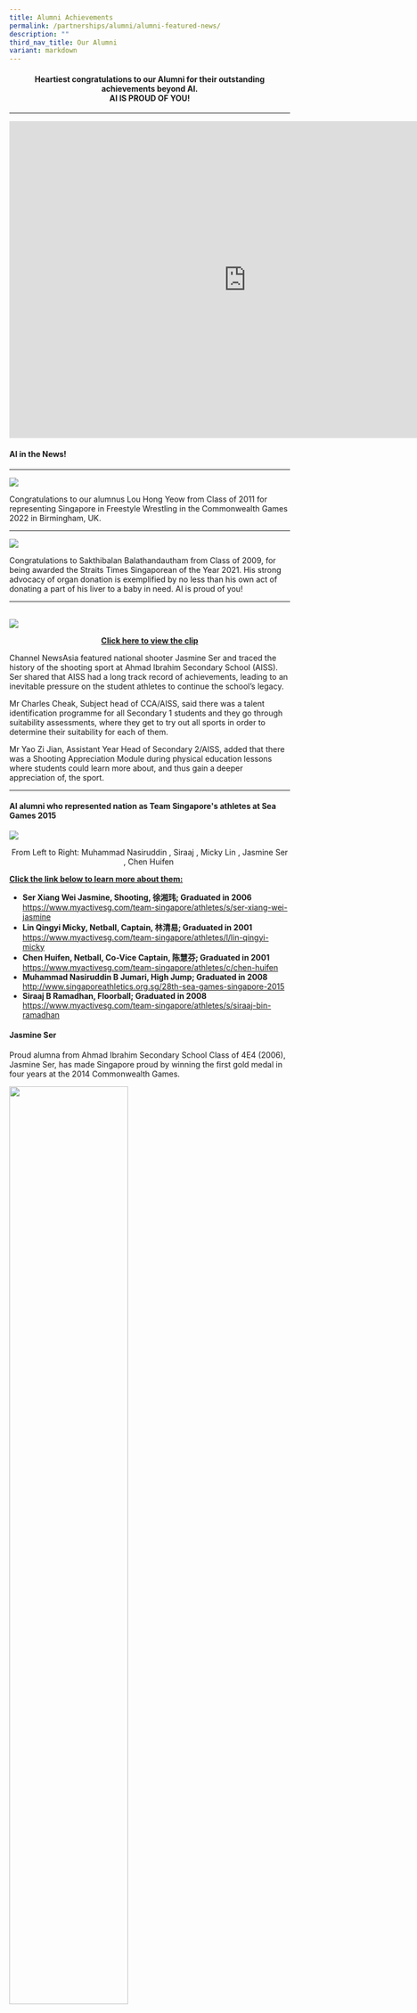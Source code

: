 ```yaml
---
title: Alumni Achievements
permalink: /partnerships/alumni/alumni-featured-news/
description: ""
third_nav_title: Our Alumni
variant: markdown
---
```

<h4 style="text-align: center;">Heartiest congratulations to our Alumni for their outstanding achievements beyond AI.<br>AI IS PROUD OF YOU!</h4>
<hr>
<iframe src="https://docs.google.com/presentation/d/e/2PACX-1vSAyQW87zvmVAgLZSd0iLhLU7Pqe3D6osqNkjywsNufZDuoAgcY_9MbiPrywRYWy4s6_qM9rR2iF3T7/embed?start=true&amp;loop=true&amp;delayms=3000" frameborder="0" width="850" height="569" allowfullscreen="true"></iframe>


<h4><strong>AI in the News!</strong></h4>
<hr>

![](/images/lou%20hong%20yeow.jpg)
<p>Congratulations to our alumnus Lou Hong Yeow from Class of 2011 for representing Singapore in Freestyle Wrestling in the Commonwealth Games 2022 in Birmingham, UK.</p>
<hr>

![](/images/sakthibalan-balathandautham.jpg)
<p>Congratulations to Sakthibalan Balathandautham from Class of 2009, for being awarded the Straits Times Singaporean of the Year 2021. His strong advocacy of organ donation is exemplified by no less than his own act of donating a part of his liver to a baby in need. AI is proud of you!</p>
<hr>
<br>
<img src="/images/afna.png">
<p style="text-align: center;"><strong><a href="http://www.channelnewsasia.com/news/sport/ahmad-ibrahim-secondary/2454196.html" target="_blank" rel="noopener">Click here to view the clip</a></strong></p>
<p>Channel NewsAsia featured national shooter Jasmine Ser and traced the history of the shooting sport at Ahmad Ibrahim Secondary School (AISS). Ser shared that AISS had a long track record of achievements, leading to an inevitable pressure on the student athletes to continue the school’s legacy.</p>
<p>Mr Charles Cheak, Subject head of CCA/AISS, said there was a talent identification programme for all Secondary 1 students and they go through suitability assessments, where they get to try out all sports in order to determine their suitability for each of them.</p>
<p>Mr Yao Zi Jian, Assistant Year Head of Secondary 2/AISS, added that there was a Shooting Appreciation Module during physical education lessons where students could learn more about, and thus gain a deeper appreciation of, the sport.</p><hr>
<h4><strong>AI alumni who represented nation as Team Singapore's athletes at Sea Games 2015</strong></h4>
<img src="/images/seagame.jpg"><p style="text-align: center;">From Left to Right: Muhammad Nasiruddin , Siraaj , Micky Lin , Jasmine Ser , Chen Huifen&nbsp;</p>
<p><strong><u>Click the link below to learn more about them:</u></strong></p>
<ul>
<li><strong>Ser Xiang Wei Jasmine, Shooting, 徐湘玮; Graduated in 2006 </strong><a href="https://www.myactivesg.com/team-singapore/athletes/s/ser-xiang-wei-jasmine" target="_blank" rel="noopener">https://www.myactivesg.com/team-singapore/athletes/s/ser-xiang-wei-jasmine</a></li>
<li><strong>Lin Qingyi Micky, Netball, Captain, 林清易; Graduated in 2001<br></strong><a href="https://www.myactivesg.com/team-singapore/athletes/l/lin-qingyi-micky" target="_blank" rel="noopener">https://www.myactivesg.com/team-singapore/athletes/l/lin-qingyi-micky</a></li>
<li><strong>Chen Huifen, Netball, Co-Vice Captain, 陈慧芬; Graduated in 2001 </strong><a href="https://www.myactivesg.com/team-singapore/athletes/c/chen-huifen" target="_blank" rel="noopener">https://www.myactivesg.com/team-singapore/athletes/c/chen-huifen</a></li>
<li><strong>Muhammad Nasiruddin B Jumari, High Jump; Graduated in 2008</strong> <a href="http://www.singaporeathletics.org.sg/28th-sea-games-singapore-2015" target="_blank" rel="noopener">http://www.singaporeathletics.org.sg/28th-sea-games-singapore-2015</a></li>
<li><strong>Siraaj B Ramadhan, Floorball; Graduated in 2008<br></strong><a href="https://www.myactivesg.com/team-singapore/athletes/s/siraaj-bin-ramadhan" target="_blank" rel="noopener">https://www.myactivesg.com/team-singapore/athletes/s/siraaj-bin-ramadhan</a></li>
</ul>
<h4><strong>Jasmine Ser</strong></h4>
<p>Proud alumna from Ahmad Ibrahim Secondary School Class of 4E4 (2006), Jasmine Ser, has made Singapore proud by winning the first gold medal in four years at the 2014 Commonwealth Games.</p>
<img style="width: 65%;" src="/images/jasmine_old.png">
<p style="text-align: center;">Jasmine Ser (Far Left) with her Sec 4E4 friends (2006) in AISS School Yearbook</p>
<h4><em>“Congratulations, Jasmine for your outstanding win at the Commonwealth Games! Thank you for bringing Singapore such great honour. AI is proud of YOU!"</em></h4>
<p style="text-align: right;">- Ms Chew Ing Lim<br>Principal</p>
<h4><strong>Alumni featured in Malay Newspaper</strong></h4>
<p>Two of our alumni were featured in the local Malay newspaper recently. I believe teachers, especially those who have taught them before will be happy to note how they have since progress on.</p>
<p>The first alumnus is Nuraziana Mohamed Said. She was featured in the Berita Minggu newspaper last Saturday. Nuraziana was our VI student. From AI she went on to ITE to do accountancy and is now in her final year in UNISIM pursuing her degree in Malay Language and Literature. Definitely a story of resilience – one that could motivate our current students to charge on and succeed in life regardless of the challenges they are facing.</p>
<p>In another article a few weeks back, another alumnus, Ms Shakila Jamal Mohamed was featured for being one of the recipient of the President’s Award for Teachers 2013. In her interview, she attributed her success partly to a Mrs David, her former teacher at AI.</p>
<p>Mrs David, according to Shakila, was responsible for turning her from a quiet and passive student into a more confident person (and of course, a successful educator).</p>
<p><a href="http://www.moe.gov.sg/media/press/2013/09/presidents-award-for-teachers-2014.php">http://www.moe.gov.sg/media/press/2013/09/presidents-award-for-teachers-2014.php</a></p>
<p>Newspaper Articles:<br><a href="/files/ai_berita%20minggu_29092013b.pdf">Article 1</a><br><a href="/files/ai_berita%20harian_06092013.pdf">Article 2</a></p>